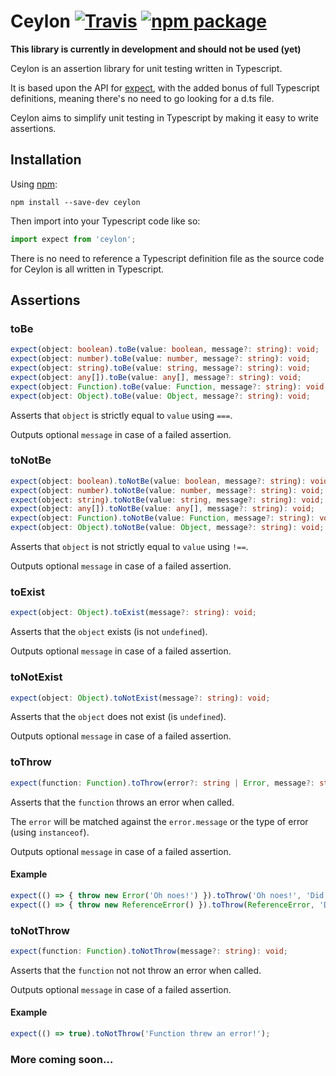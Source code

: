 # Ceylon [![Travis][build-badge]][build] [![npm package][npm-badge]][npm]

[build-badge]: https://img.shields.io/travis/dylanparry/ceylon/master.svg?style=flat-square
[build]: https://travis-ci.org/dylanparry/ceylon

[npm-badge]: https://img.shields.io/npm/v/ceylon.svg?style=flat-square
[npm]: https://www.npmjs.org/package/ceylon

**This library is currently in development and should not be used (yet)**

Ceylon is an assertion library for unit testing written in Typescript.

It is based upon the API for [expect](https://github.com/mjackson/expect/), with the added bonus of full Typescript definitions, meaning there's no need to go looking for a d.ts file.

Ceylon aims to simplify unit testing in Typescript by making it easy to write assertions.

## Installation

Using [npm](https://www.npmjs.com/package/ceylon):

    npm install --save-dev ceylon

Then import into your Typescript code like so:

```typescript
import expect from 'ceylon';
```

There is no need to reference a Typescript definition file as the source code for Ceylon is all written in Typescript.

## Assertions

### toBe

```typescript
expect(object: boolean).toBe(value: boolean, message?: string): void;
expect(object: number).toBe(value: number, message?: string): void;
expect(object: string).toBe(value: string, message?: string): void;
expect(object: any[]).toBe(value: any[], message?: string): void;
expect(object: Function).toBe(value: Function, message?: string): void;
expect(object: Object).toBe(value: Object, message?: string): void;
```

Asserts that `object` is strictly equal to `value` using `===`.

Outputs optional `message` in case of a failed assertion.

### toNotBe

```typescript
expect(object: boolean).toNotBe(value: boolean, message?: string): void;
expect(object: number).toNotBe(value: number, message?: string): void;
expect(object: string).toNotBe(value: string, message?: string): void;
expect(object: any[]).toNotBe(value: any[], message?: string): void;
expect(object: Function).toNotBe(value: Function, message?: string): void;
expect(object: Object).toNotBe(value: Object, message?: string): void;
```

Asserts that `object` is not strictly equal to `value` using `!==`.

Outputs optional `message` in case of a failed assertion.

### toExist

```typescript
expect(object: Object).toExist(message?: string): void;
```

Asserts that the `object` exists (is not `undefined`).

Outputs optional `message` in case of a failed assertion.

### toNotExist

```typescript
expect(object: Object).toNotExist(message?: string): void;
```

Asserts that the `object` does not exist (is `undefined`).

Outputs optional `message` in case of a failed assertion.

### toThrow

```typescript
expect(function: Function).toThrow(error?: string | Error, message?: string): void;
```

Asserts that the `function` throws an error when called.

The `error` will be matched against the `error.message` or the type of error (using `instanceof`).

Outputs optional `message` in case of a failed assertion.

#### Example

```typescript
expect(() => { throw new Error('Oh noes!') }).toThrow('Oh noes!', 'Did not throw "Oh noes!"');
expect(() => { throw new ReferenceError() }).toThrow(ReferenceError, 'Did not throw a ReferenceError!');
```

### toNotThrow

```typescript
expect(function: Function).toNotThrow(message?: string): void;
```

Asserts that the `function` not not throw an error when called.

Outputs optional `message` in case of a failed assertion.

#### Example

```typescript
expect(() => true).toNotThrow('Function threw an error!');
```

### More coming soon…